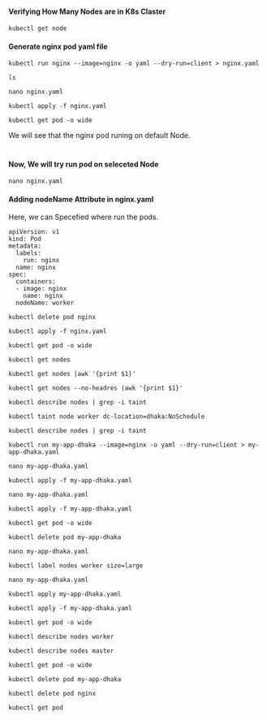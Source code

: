 #### Verifying How Many Nodes are in K8s Claster
~~~
kubectl get node
~~~
#### Generate nginx pod yaml file
~~~
kubectl run nginx --image=nginx -o yaml --dry-run=client > nginx.yaml
~~~
~~~
ls
~~~
~~~
nano nginx.yaml
~~~
~~~
kubectl apply -f nginx.yaml
~~~
~~~
kubectl get pod -o wide
~~~
We will see that the nginx pod runing on default Node.
#
#### Now, We will try run pod on seleceted Node
~~~
nano nginx.yaml
~~~
#### Adding nodeName Attribute in nginx.yaml
Here, we can Specefied where run the pods. 
~~~
apiVersion: v1
kind: Pod
metadata:
  labels:
    run: nginx
  name: nginx
spec:
  containers:
  - image: nginx
    name: nginx
  nodeName: worker
~~~
~~~
kubectl delete pod nginx
~~~
~~~
kubectl apply -f nginx.yaml
~~~
~~~
kubectl get pod -o wide
~~~
~~~
kubectl get nodes
~~~
~~~
kubectl get nodes |awk '{print $1}'
~~~
~~~
kubectl get nodes --no-headres |awk '{print $1}'
~~~
~~~
kubectl describe nodes | grep -i taint
~~~
~~~
kubectl taint node worker dc-location=dhaka:NoSchedule
~~~
~~~
kubectl describe nodes | grep -i taint
~~~
~~~
kubectl run my-app-dhaka --image=nginx -o yaml --dry-run=client > my-app-dhaka.yaml
~~~
~~~
nano my-app-dhaka.yaml
~~~
~~~
kubectl apply -f my-app-dhaka.yaml
~~~
~~~
nano my-app-dhaka.yaml
~~~
~~~
kubectl apply -f my-app-dhaka.yaml
~~~
~~~
kubectl get pod -o wide
~~~
~~~
kubectl delete pod my-app-dhaka
~~~
~~~
nano my-app-dhaka.yaml
~~~
~~~
kubectl label nodes worker size=large
~~~
~~~
nano my-app-dhaka.yaml
~~~
~~~
kubectl apply my-app-dhaka.yaml
~~~
~~~
kubectl apply -f my-app-dhaka.yaml
~~~
~~~
kubectl get pod -o wide
~~~
~~~
kubectl describe nodes worker
~~~
~~~
kubectl describe nodes master
~~~
~~~
kubectl get pod -o wide
~~~
~~~
kubectl delete pod my-app-dhaka
~~~
~~~
kubectl delete pod nginx
~~~
~~~
kubectl get pod
~~~


